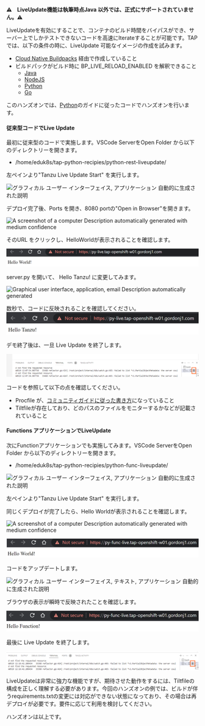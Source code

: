 **⚠️　LiveUpdate機能は執筆時点Java
以外では、正式にサポートされていません。⚠️**

LiveUpdateを有効にすることで、コンテナのビルド時間をバイパスができ、サーバー上でしかテストできないコードを高速にIterateすることが可能です。TAP
では、以下の条件の時に、LiveUpdate 可能なイメージの作成を試みます。

-   [Cloud Native Buildpacks](https://buildpacks.io/)
    経由で作成していること
-   ビルドパックがビルド時に BP_LIVE_RELOAD_ENABLED を解釈できること
    -   [Java](https://paketo.io/docs/howto/java/#enable-process-reloading)
    -   [NodeJS](https://paketo.io/docs/howto/nodejs/#enable-process-reloading)
    -   [Python](https://paketo.io/docs/howto/python/#enable-process-reloading)
    -   [Go](https://paketo.io/docs/howto/go/#using-bp_live_reload_enabled)

このハンズオンでは、[Python](https://paketo.io/docs/howto/python/#enable-process-reloading)のガイドに従ったコードでハンズオンを行います。

#### 従来型コードでLive Update

最初に従来型のコードで実施します。VSCode ServerをOpen Folder
から以下のディレクトリーを開きます。

-   /home/eduk8s/tap-python-recipies/python-rest-liveupdate/

左ペインより"Tanzu Live Update Start" を実行します。

![グラフィカル ユーザー インターフェイス, アプリケーション
自動的に生成された説明](../media/image59.png)

デプロイ完了後、Ports を開き、8080 portの"Open in Browser"を開きます。

![A screenshot of a computer Description automatically generated with
medium confidence](../media/image60.png)

そのURL をクリックし、HelloWorldが表示されることを確認します。

![](../media/image61.png)

server.py を開いて、 Hello Tanzu! に変更してみます。

![Graphical user interface, application, email Description automatically
generated](../media/image62.png)

数秒で、コードに反映されることを確認してください。\
![](../media/image63.png)

デモ終了後は、一旦 Live Update を終了します。

![](../media/image64.png)

コードを参照して以下の点を確認してください。

-   Procfile
    が、[コミュニティガイドに従った書き方](https://paketo.io/docs/howto/python/#setting-a-reloadable-start-command)になっていること
-   Tiltfileが存在しており、どのパスのファイルをモニターするかなどが記載されていること

#### Functions アプリケーションでLiveUpdate

次にFunctionアプリケーションでも実施してみます。VSCode ServerをOpen
Folder から以下のディレクトリーを開きます。

-   /home/eduk8s/tap-python-recipies/python-func-liveupdate/

![グラフィカル ユーザー インターフェイス, アプリケーション
自動的に生成された説明](../media/image65.png)

左ペインより"Tanzu Live Update Start" を実行します。

同じくデプロイが完了したら、Hello Worldが表示されることを確認します。

![A screenshot of a computer Description automatically generated with
medium confidence](../media/image60.png)

![](../media/image66.png)

コードをアップデートします。

![グラフィカル ユーザー インターフェイス, テキスト, アプリケーション
自動的に生成された説明](../media/image67.png)

ブラウザの表示が瞬時で反映されたことを確認します。

![](../media/image68.png)

最後に Live Update を終了します。

![](../media/image69.png)

LiveUpdateは非常に強力な機能ですが、期待させた動作をするには、Tiltfileの構成を正しく理解する必要があります。今回のハンズオンの例では、ビルドが伴うrequirements.txtの変更には対応ができない状態になっており、その場合は再デプロイが必要です。要件に応じて利用を検討してください。

ハンズオンは以上です。
